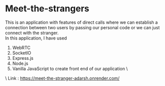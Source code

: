 # Meet-the-strangers
This is an application with features of direct calls where we can establish a connection between two users by passing our personal code or we can just connect with the stranger.\
In this application, I have used
1. WebRTC 
2. SocketIO 
3. Express.js 
4. Node.js 
5. Vanilla JavaScript to create front end of our application \

\ 
Link : https://meet-the-stranger-adarsh.onrender.com/
